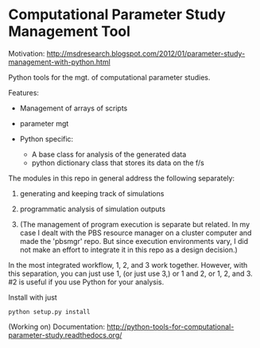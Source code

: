 Computational Parameter Study Management Tool
====

Motivation:
http://msdresearch.blogspot.com/2012/01/parameter-study-management-with-python.html


Python tools for the mgt. of computational parameter studies.

Features:
* Management of arrays of scripts

* parameter mgt

* Python specific: 
   - A base class for analysis of the generated data 
   - python dictionary class that stores its data on the f/s

The modules in this repo in general address the following separately:

1. generating and keeping track of simulations

2. programmatic analysis of simulation outputs

3. (The management of program execution is separate but related. In my case I dealt with the PBS resource manager on a cluster computer and made the 'pbsmgr' repo. But since execution environments vary, I did not make an effort to integrate it in this repo as a design decision.)

In the most integrated workflow, 1, 2, and 3 work together. However, with this separation, you can just use 1, (or just use 3,) or 1 and 2, or 1, 2, and 3. #2 is useful if you use Python for your analysis. 


Install with just

    python setup.py install

(Working on) Documentation:
http://python-tools-for-computational-parameter-study.readthedocs.org/

